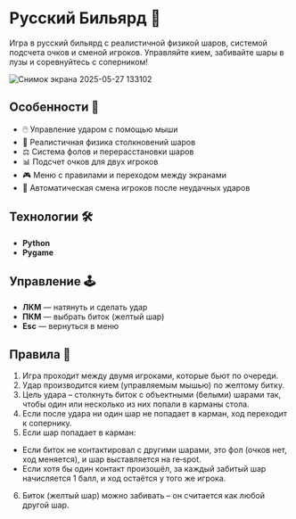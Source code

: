 # Русский Бильярд 🎱

Игра в русский бильярд с реалистичной физикой шаров, системой подсчета очков и сменой игроков. Управляйте кием, забивайте шары в лузы и соревнуйтесь с соперником!

![Снимок экрана 2025-05-27 133102](https://github.com/user-attachments/assets/00a935fa-54ce-47a7-8698-042c390d5247)

## Особенности 🚀
- 🖱️ Управление ударом с помощью мыши
- 🎯 Реалистичная физика столкновений шаров
- ⚖️ Система фолов и перерасстановки шаров
- 📊 Подсчет очков для двух игроков
- 🎮 Меню с правилами и переходом между экранами
- 🔄 Автоматическая смена игроков после неудачных ударов

## Технологии 🛠️
- **Python** 
- **Pygame** 

## Управление 🕹️
- **ЛКМ** — натянуть и сделать удар
- **ПКМ** — выбрать биток (желтый шар)
- **Esc** — вернуться в меню

## Правила 📜
1. Игра проходит между двумя игроками, которые бьют по очереди.
2. Удар производится кием (управляемым мышью) по желтому битку.
3. Цель удара – столкнуть биток с объектными (белыми) шарами так, чтобы один или несколько из них попали в карманы стола.
4. Если после удара ни один шар не попадает в карман, ход переходит к сопернику.
5. Если шар попадает в карман:
- Если биток не контактировал с другими шарами, это фол (очков нет, ход меняется), и шар выставляется на re‑spot.
- Если хотя бы один контакт произошёл, за каждый забитый шар начисляется 1 балл, и ход остаётся у того же игрока.
6. Биток (желтый шар) можно забивать – он считается как любой другой шар.
